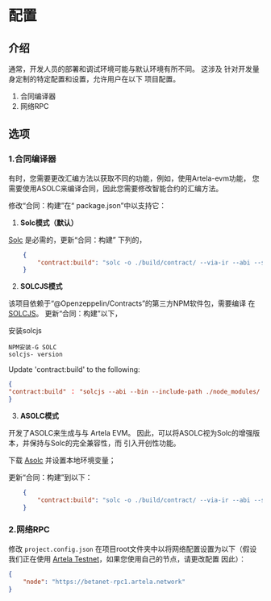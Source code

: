 # 配置

## 介绍

通常，开发人员的部署和调试环境可能与默认环境有所不同。 这涉及
针对开发量身定制的特定配置和设置，允许用户在以下
项目配置。
1. 合同编译器
2. 网络RPC

## 选项

### 1.合同编译器

有时，您需要更改汇编方法以获取不同的功能，例如，使用Artela-evm功能，
您需要使用ASOLC来编译合同，因此您需要修改智能合约的汇编方法。

修改“合同：构建”在“ package.json”中以支持它：

1. **Solc模式（默认）** 

 [Solc](https://docs.soliditylang.org/en/v0.8.20/installing-solidity.html) 是必需的，更新“合同：构建”
下列的，

```json
    {
        "contract:build": "solc -o ./build/contract/ --via-ir --abi --storage-layout --bin ./contracts/*.sol  --overwrite" 
    }
   ```

2. **SOLCJS模式** 

该项目依赖于“@Openzeppelin/Contracts”的第三方NPM软件包，需要编译
在 [SOLCJS](https://github.com/ethereum/solc-js)。 更新“合同：构建”以下，

安装solcjs
```壳
NPM安装-G SOLC
solcjs- version
```
   Update 'contract:build' to the following:

   ```JSON
{
 "contract:build" ： "solcjs --abi --bin --include-path ./node_modules/ --base-path . -o ./build/contract/  ./contracts/*.sol" 
}
```

3. **ASOLC模式** 

开发了ASOLC来生成与与
Artela EVM。 因此，可以将ASOLC视为Solc的增强版本，并保持与Solc的完全兼容性，而
引入开创性功能。

下载 [Asolc](https://github.com/artela-network/artela-solidity/tags) 并设置本地环境变量；

更新“合同：构建”到以下：
```json
    {
        "contract:build": "solc -o ./build/contract/ --via-ir --abi --storage-layout --bin ./contracts/*.sol  --overwrite" 
    }
   ```

### 2.网络RPC

修改 `project.config.json` 在项目root文件夹中以将网络配置设置为以下（假设
我们正在使用 [Artela Testnet](/develop/node/access-testnet)，如果您使用自己的节点，请更改配置
因此）：

```json
{
    "node": "https://betanet-rpc1.artela.network" 
}
```